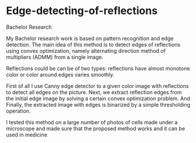 # Edge-detecting-of-reflections
Bachelor Research

My Bachelor research work is based on pattern recognition and edge detection. The main idea of this method is to detect edges of reflections using convex optimization, namely alternating direction method of multipliers (ADMM) from a single image. 

Reflections could be can be of two types: reflections have almost monotone color or color around edges varies smoothly.

First of all I use Canny edge detector to a given color image with reflections to detect all edges on the picture. Next, we extract reflection edges from the initial edge image by solving a certain convex optimization problem. And Finally, the extracted image with edges is binarized by a simple thresholding operation. 

I tested this method on a large number of photos of cells made under a microscope and made sure that the proposed method works and it can be used in medicine
